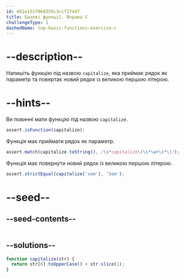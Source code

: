 ```yaml
---
id: 661e151f068359c3ccf2f4d7
title: Базові функції. Вправа C
challengeType: 1
dashedName: top-basic-functions-exercise-c
---
```


# --description--

Напишіть функцію під назвою `capitalize`, яка приймає рядок як параметр та повертає новий рядок із великою першою літерою.

# --hints--

Ви повинні мати функцію під назвою `capitalize`.

```js
assert.isFunction(capitalize);
```

Функція має приймати рядок як параметр.

```js
assert.match(capitalize.toString(), /\s*capitalize\(\s*\w+\s*\)/);
```

Функція має повернути новий рядок із великою першою літерою.

```js
assert.strictEqual(capitalize('sem'), 'Sem');
```


# --seed--

## --seed-contents--

```js

```

## --solutions--

```js
function capitalize(str) {
  return str[0].toUpperCase() + str.slice(1);
}
```
